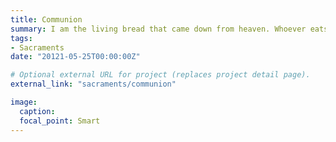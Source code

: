```yaml
---
title: Communion
summary: I am the living bread that came down from heaven. Whoever eats of this bread will live forever; and the bread that I will give for the life of the world is my flesh. -  John 6:51
tags:
- Sacraments
date: "20121-05-25T00:00:00Z"

# Optional external URL for project (replaces project detail page).
external_link: "sacraments/communion"

image:
  caption:
  focal_point: Smart
---
```

